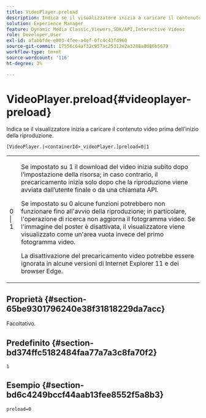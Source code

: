 ```yaml
---
title: VideoPlayer.preload
description: Indica se il visualizzatore inizia a caricare il contenuto video prima dell’inizio della riproduzione.
solution: Experience Manager
feature: Dynamic Media Classic,Viewers,SDK/API,Interactive Videos
role: Developer,User
exl-id: afabbfde-e003-4fee-a4ef-0fc4c43fd960
source-git-commit: 17556c64af32c957ac25312e2a3288a8d86b5679
workflow-type: tm+mt
source-wordcount: '116'
ht-degree: 3%

---
```


# VideoPlayer.preload{#videoplayer-preload}

Indica se il visualizzatore inizia a caricare il contenuto video prima dell’inizio della riproduzione.

`[VideoPlayer.|<containerId>_videoPlayer.]preload=0|1`

<table id="table_AE7AAFA9B4374E31B51D06511EB96401"> 
 <tbody> 
  <tr> 
   <td colname="col1"> <p> <span class="codeph"> 0 | 1 </span> </p> </td> 
   <td colname="col2"> <p> Se impostato su <span class="codeph"> 1 </span> il download del video inizia subito dopo l’impostazione della risorsa; in caso contrario, il precaricamento inizia solo dopo che la riproduzione viene avviata dall’utente finale o da una chiamata API. </p> <p>Se impostato su <span class="codeph"> 0 </span> alcune funzioni potrebbero non funzionare fino all'avvio della riproduzione; in particolare, l'operazione di ricerca non aggiorna il fotogramma video. Se l'immagine del poster è disattivata, il visualizzatore viene visualizzato come un'area vuota invece del primo fotogramma video. </p> <p>La disattivazione del precaricamento video potrebbe essere ignorata in alcune versioni di Internet Explorer 11 e dei browser Edge. </p> </td> 
  </tr> 
 </tbody> 
</table>

## Proprietà {#section-65be9301796240e38f31818229da7acc}

Facoltativo.

## Predefinito {#section-bd374ffc5182484faa77a7a3c8fa70f2}

`1`

## Esempio {#section-bd6c4249bccf44aab13fee8552f5a8b3}

`preload=0`
